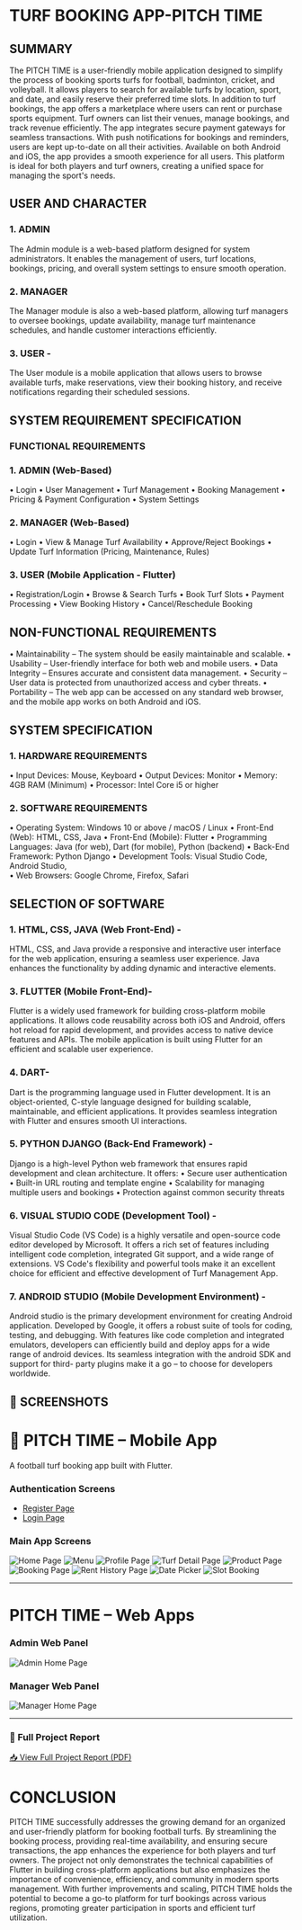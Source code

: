 # TURF BOOKING APP-PITCH TIME

## SUMMARY

The PITCH TIME is a user-friendly mobile application designed to simplify the process of 
booking sports turfs for football, badminton, cricket, and volleyball. It allows players to search for 
available turfs by location, sport, and date, and easily reserve their preferred time slots. In addition 
to turf bookings, the app offers a marketplace where users can rent or purchase sports equipment. 
Turf owners can list their venues, manage bookings, and track revenue efficiently. The app 
integrates secure payment gateways for seamless transactions. With push notifications for 
bookings and reminders, users are kept up-to-date on all their activities. Available on both Android 
and iOS, the app provides a smooth experience for all users. This platform is ideal for both players 
and turf owners, creating a unified space for managing the sport's needs.

## USER AND CHARACTER 

### 1. ADMIN 

The Admin module is a web-based platform designed for system administrators. It enables the 
management of users, turf locations, bookings, pricing, and overall system settings to ensure 
smooth operation.

### 2. MANAGER 

The Manager module is also a web-based platform, allowing turf managers to oversee bookings, 
update availability, manage turf maintenance schedules, and handle customer interactions 
efficiently.

### 3. USER -

The User module is a mobile application that allows users to browse available turfs, make 
reservations, view their booking history, and receive notifications regarding their scheduled 
sessions.

## SYSTEM REQUIREMENT SPECIFICATION 

 ### FUNCTIONAL REQUIREMENTS
 
### 1. ADMIN (Web-Based) 
• Login 
• User Management 
• Turf Management 
• Booking Management 
• Pricing & Payment Configuration 
• System Settings 
 
### 2. MANAGER (Web-Based) 
• Login 
• View & Manage Turf Availability 
• Approve/Reject Bookings 
• Update Turf Information (Pricing, Maintenance, Rules) 

### 3. USER (Mobile Application - Flutter) 
• Registration/Login 
• Browse & Search Turfs 
• Book Turf Slots 
• Payment Processing 
• View Booking History 
• Cancel/Reschedule Booking

## NON-FUNCTIONAL REQUIREMENTS

• Maintainability – The system should be easily maintainable and scalable. 
• Usability – User-friendly interface for both web and mobile users. 
• Data Integrity – Ensures accurate and consistent data management. 
• Security – User data is protected from unauthorized access and cyber threats. 
• Portability – The web app can be accessed on any standard web browser, and the mobile 
app works on both Android and iOS. 

 ## SYSTEM SPECIFICATION 
 
### 1. HARDWARE REQUIREMENTS 

• Input Devices: Mouse, Keyboard 
• Output Devices: Monitor 
• Memory: 4GB RAM (Minimum) 
• Processor: Intel Core i5 or higher 

### 2. SOFTWARE REQUIREMENTS 

• Operating System: Windows 10 or above / macOS / Linux 
• Front-End (Web): HTML, CSS, Java 
• Front-End (Mobile): Flutter 
• Programming Languages: Java (for web), Dart (for mobile), Python (backend) 
• Back-End Framework: Python Django 
• Development Tools: Visual Studio Code, Android Studio,  
• Web Browsers: Google Chrome, Firefox, Safari

## SELECTION OF SOFTWARE 

### 1. HTML, CSS, JAVA (Web Front-End) -
   
HTML, CSS, and Java provide a responsive and interactive user interface for the web application, 
ensuring a seamless user experience. Java enhances the functionality by adding dynamic and 
interactive elements.

### 3. FLUTTER (Mobile Front-End)- 

Flutter is a widely used framework for building cross-platform mobile applications. It allows code 
reusability across both iOS and Android, offers hot reload for rapid development, and provides 
access to native device features and APIs. The mobile application is built using Flutter for an 
efficient and scalable user experience. 
### 4. DART-

Dart is the programming language used in Flutter development. It is an object-oriented, C-style 
language designed for building scalable, maintainable, and efficient applications. It provides 
seamless integration with Flutter and ensures smooth UI interactions. 
### 5. PYTHON DJANGO (Back-End Framework) -

Django is a high-level Python web framework that ensures rapid development and clean 
architecture. It offers: 
• Secure user authentication 
• Built-in URL routing and template engine 
• Scalability for managing multiple users and bookings
• Protection against common security threats 
### 6. VISUAL STUDIO CODE (Development Tool) -

Visual Studio Code (VS Code) is a highly versatile and open-source code editor developed by 
Microsoft. It offers a rich set of features including intelligent code completion, integrated Git 
support, and a wide range of extensions. VS Code's flexibility and powerful tools make it an 
excellent choice for efficient and effective development of   Turf Management App.  
### 7. ANDROID STUDIO (Mobile Development Environment) -

Android studio is the primary development environment for creating Android application. 
Developed by Google, it offers a robust suite of tools for coding, testing, and debugging. With 
features like code completion and integrated emulators, developers can efficiently build and deploy 
apps for a wide range of android devices. Its seamless integration with the android SDK and 
support for third- party plugins make it a go – to choose for developers worldwide. 

## 📸 SCREENSHOTS

# 📱 PITCH TIME – Mobile App

A football turf booking app built with Flutter.

###  Authentication Screens
- [Register Page](https://github.com/user-attachments/assets/6acea19b-8cdf-4035-ba80-9e2a9b2ec270)
- [Login Page](https://github.com/user-attachments/assets/6f2cbdfe-ccf4-4062-91fd-578063f11412)

###  Main App Screens
![Home Page](https://github.com/user-attachments/assets/32c8ba8c-b1fb-47d2-94b5-d2f5479ffe76)
![Menu](https://github.com/user-attachments/assets/71feca58-72da-4c4e-9378-0c6195b9fe0c)
![Profile Page](https://github.com/user-attachments/assets/3a63727e-e8a3-475b-b800-fd26f4227dc5)
![Turf Detail Page](https://github.com/user-attachments/assets/4990b979-4b46-4b34-be5a-09ef4dd4f737)
![Product Page](https://github.com/user-attachments/assets/ba81bf8e-2da3-4574-8ae2-9066bbfd6c7e)
![Booking Page](https://github.com/user-attachments/assets/95bc1a24-a63f-45aa-9f89-3ea1c39a86ce)
![Rent History Page](https://github.com/user-attachments/assets/647bb0bb-1ac5-4f14-8d69-8f6ffaae17df)
![Date Picker](https://github.com/user-attachments/assets/30e3b70f-d6a6-490e-afd1-91a44dd68441)
![Slot Booking](https://github.com/user-attachments/assets/e8424cbb-0a28-4714-a365-424195c3b114)

---

#  PITCH TIME – Web Apps

###  Admin Web Panel
![Admin Home Page](https://github.com/user-attachments/assets/a330e995-deff-41df-8ebf-107bb3d1219b)

###  Manager Web Panel
![Manager Home Page](https://github.com/user-attachments/assets/42240b3b-4778-46da-a97f-1f7893ac5971)

---

### 📄 Full Project Report
[📥 View Full Project Report (PDF)](docs/AJASPITCHTIME.pdf)


# CONCLUSION

PITCH TIME successfully addresses the growing demand for an organized and user-friendly platform for booking football turfs. By streamlining the booking process, providing real-time availability, and ensuring secure transactions, the app enhances the experience for both players and turf owners. The project not only demonstrates the technical capabilities of Flutter in building cross-platform applications but also emphasizes the importance of convenience, efficiency, and community in modern sports management. With further improvements and scaling, PITCH TIME holds the potential to become a go-to platform for turf bookings across various regions, promoting greater participation in sports and efficient turf utilization.

